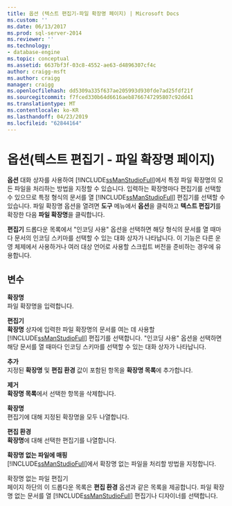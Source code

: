 ```yaml
---
title: 옵션 (텍스트 편집기-파일 확장명 페이지) | Microsoft Docs
ms.custom: ''
ms.date: 06/13/2017
ms.prod: sql-server-2014
ms.reviewer: ''
ms.technology:
- database-engine
ms.topic: conceptual
ms.assetid: 6637bf3f-03c8-4552-ae63-d4896307cf4c
author: craigg-msft
ms.author: craigg
manager: craigg
ms.openlocfilehash: dd5309a335f637ae205993d930fde7ad25fdf21f
ms.sourcegitcommit: f7fced330b64d6616aeb8766747295807c92dd41
ms.translationtype: MT
ms.contentlocale: ko-KR
ms.lasthandoff: 04/23/2019
ms.locfileid: "62844164"
---
```

# <a name="options-text-editor---file-extension-page"></a>옵션(텍스트 편집기 - 파일 확장명 페이지)
  **옵션** 대화 상자를 사용하여 [!INCLUDE[ssManStudioFull](../includes/ssmanstudiofull-md.md)]에서 특정 파일 확장명의 모든 파일을 처리하는 방법을 지정할 수 있습니다. 입력하는 확장명마다 편집기를 선택할 수 있으므로 특정 형식의 문서를 열 [!INCLUDE[ssManStudioFull](../includes/ssmanstudiofull-md.md)] 편집기를 선택할 수 있습니다. 파일 확장명 옵션을 열려면 **도구** 메뉴에서 **옵션**을 클릭하고 **텍스트 편집기**를 확장한 다음 **파일 확장명**을 클릭합니다.  
  
 **편집기** 드롭다운 목록에서 "인코딩 사용" 옵션을 선택하면 해당 형식의 문서를 열 때마다 문서의 인코딩 스키마를 선택할 수 있는 대화 상자가 나타납니다. 이 기능은 다른 운영 체제에서 사용하거나 여러 대상 언어로 사용할 스크립트 버전을 준비하는 경우에 유용합니다.  
  
## <a name="options"></a>변수  
 **확장명**  
 파일 확장명을 입력합니다.  
  
 **편집기**  
 **확장명** 상자에 입력한 파일 확장명의 문서를 여는 데 사용할 [!INCLUDE[ssManStudioFull](../includes/ssmanstudiofull-md.md)] 편집기를 선택합니다. "인코딩 사용" 옵션을 선택하면 해당 문서를 열 때마다 인코딩 스키마를 선택할 수 있는 대화 상자가 나타납니다.  
  
 **추가**  
 지정된 **확장명** 및 **편집 환경** 값이 포함된 항목을 **확장명 목록**에 추가합니다.  
  
 **제거**  
 **확장명 목록**에서 선택한 항목을 삭제합니다.  
  
 **확장명**  
 편집기에 대해 지정된 확장명을 모두 나열합니다.  
  
 **편집 환경**  
 **확장명**에 대해 선택한 편집기를 나열합니다.  
  
 **확장명 없는 파일에 매핑**  
 [!INCLUDE[ssManStudioFull](../includes/ssmanstudiofull-md.md)]에서 확장명 없는 파일을 처리할 방법을 지정합니다.  
  
 확장명 없는 파일 편집기  
 페이지 하단의 이 드롭다운 목록은 **편집 환경** 옵션과 같은 목록을 제공합니다. 파일 확장명 없는 문서를 열 [!INCLUDE[ssManStudioFull](../includes/ssmanstudiofull-md.md)] 편집기나 디자이너를 선택합니다.  
  
  
